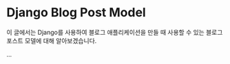 # Django Blog Post Model

이 글에서는 Django를 사용하여 블로그 애플리케이션을 만들 때 사용할 수 있는 블로그 포스트 모델에 대해 알아보겠습니다.

...